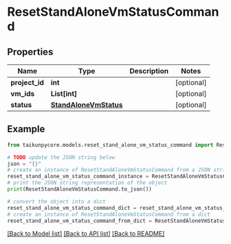 # ResetStandAloneVmStatusCommand


## Properties

Name | Type | Description | Notes
------------ | ------------- | ------------- | -------------
**project_id** | **int** |  | [optional] 
**vm_ids** | **List[int]** |  | [optional] 
**status** | [**StandAloneVmStatus**](StandAloneVmStatus.md) |  | [optional] 

## Example

```python
from taikunpycore.models.reset_stand_alone_vm_status_command import ResetStandAloneVmStatusCommand

# TODO update the JSON string below
json = "{}"
# create an instance of ResetStandAloneVmStatusCommand from a JSON string
reset_stand_alone_vm_status_command_instance = ResetStandAloneVmStatusCommand.from_json(json)
# print the JSON string representation of the object
print(ResetStandAloneVmStatusCommand.to_json())

# convert the object into a dict
reset_stand_alone_vm_status_command_dict = reset_stand_alone_vm_status_command_instance.to_dict()
# create an instance of ResetStandAloneVmStatusCommand from a dict
reset_stand_alone_vm_status_command_from_dict = ResetStandAloneVmStatusCommand.from_dict(reset_stand_alone_vm_status_command_dict)
```
[[Back to Model list]](../README.md#documentation-for-models) [[Back to API list]](../README.md#documentation-for-api-endpoints) [[Back to README]](../README.md)


